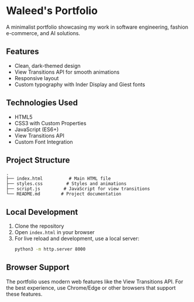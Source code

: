 # Waleed's Portfolio

A minimalist portfolio showcasing my work in software engineering, fashion e-commerce, and AI solutions.

## Features

- Clean, dark-themed design
- View Transitions API for smooth animations
- Responsive layout
- Custom typography with Inder Display and Giest fonts

## Technologies Used

- HTML5
- CSS3 with Custom Properties
- JavaScript (ES6+)
- View Transitions API
- Custom Font Integration

## Project Structure

```
.
├── index.html          # Main HTML file
├── styles.css         # Styles and animations
├── script.js         # JavaScript for view transitions
└── README.md        # Project documentation
```

## Local Development

1. Clone the repository
2. Open `index.html` in your browser
3. For live reload and development, use a local server:
   ```bash
   python3 -m http.server 8000
   ```

## Browser Support

The portfolio uses modern web features like the View Transitions API. For the best experience, use Chrome/Edge or other browsers that support these features. 
